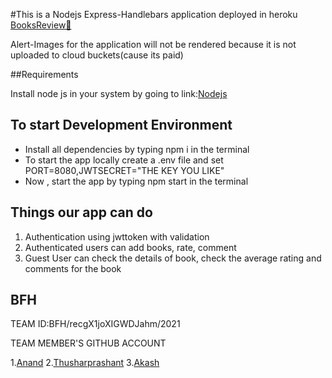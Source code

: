 #This is a Nodejs Express-Handlebars application deployed in heroku [BooksReview🚀](https://bfhbookreview.herokuapp.com/)

Alert-Images for the application will not  be rendered because it is not uploaded to cloud buckets(cause its paid)

##Requirements

Install node js in your system by going to link:[Nodejs](https://nodejs.org/en/)

## To start Development Environment

  * Install all dependencies by typing npm i in the terminal
  * To start the app locally create a .env file and set PORT=8080,JWTSECRET="THE KEY YOU LIKE"
  * Now , start the app by typing npm start in the terminal
  
## Things our app can do

  1. Authentication using jwttoken with validation
  2. Authenticated users can add books, rate, comment
  3. Guest User can check the details of book, check the average rating and comments for the book


## BFH

TEAM ID:BFH/recgX1joXIGWDJahm/2021

TEAM MEMBER'S GITHUB ACCOUNT

1.[Anand](https://github.com/anandalmanac)
2.[Thusharprashant](https://github.com/Thusharprasanth)
3.[Akash](https://github.com/akashmadhu4)

